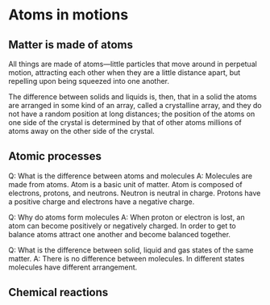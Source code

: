 # Atoms in motions

## Matter is made of atoms
All things are made of atoms—little particles that move around in perpetual motion, attracting each other when they are a little distance apart, but repelling upon being squeezed into one another. 

The difference between solids and liquids is, then, that in a solid the atoms are arranged in some kind of an array, called a crystalline array, and they do not have a random position at long distances; the position of the atoms on one side of the crystal is determined by that of other atoms millions of atoms away on the other side of the crystal.

## Atomic processes
Q: What is the difference between atoms and molecules
A: Molecules are made from atoms. Atom is a basic unit of matter. Atom is composed of electrons, protons, and neutrons. Neutron is neutral in charge. Protons have a positive charge and electrons have a negative charge.

Q: Why do atoms form molecules
A: When proton or electron is lost, an atom can become positively or negatively charged. In order to get to balance atoms attract one another and become balanced together.

Q: What is the difference between solid, liquid and gas states of the same matter.
A: There is no difference between molecules. In different states molecules have different arrangement. 



## Chemical reactions





